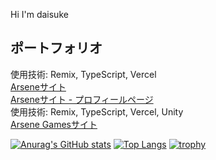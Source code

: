 Hi I'm daisuke

## ポートフォリオ
使用技術: Remix, TypeScript, Vercel  
[Arseneサイト](https://www.arsene.one/)  
[Arseneサイト - プロフィールページ](https://www.arsene.one/profile)  
使用技術: Remix, TypeScript, Vercel, Unity  
[Arsene Gamesサイト](https://games.arsene.one/)

[![Anurag's GitHub stats](https://github-readme-stats.vercel.app/api?username=daisuke0207)](https://github.com/anuraghazra/github-readme-stats)
[![Top Langs](https://github-readme-stats.vercel.app/api/top-langs/?username=daisuke0207)](https://github.com/anuraghazra/github-readme-stats)
[![trophy](https://github-profile-trophy.vercel.app/?username=daisuke0207)](https://github.com/ryo-ma/github-profile-trophy)
